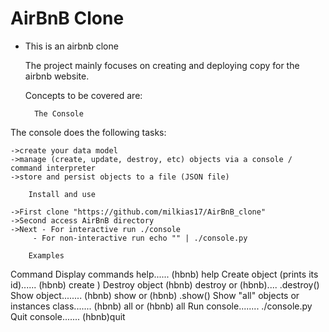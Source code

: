 # AirBnB Clone

- This is an airbnb clone

  The project mainly focuses on creating and deploying copy for the airbnb website.

  Concepts to be covered are:

		The Console
The console does the following tasks:

    ->create your data model
    ->manage (create, update, destroy, etc) objects via a console / command interpreter
    ->store and persist objects to a file (JSON file)

		Install and use

	->First clone "https://github.com/milkias17/AirBnB_clone"
	->Second access AirBnB directory
	->Next - For interactive run ./console
	     - For non-interactive run echo "" | ./console.py

		Examples
Command
Display commands help......	(hbnb) help
Create object (prints its id)......	(hbnb) create )
Destroy object	(hbnb) destroy or (hbnb).... .destroy()
Show object........	(hbnb) show or (hbnb) .show()
Show "all" objects or instances class.......	(hbnb) all or (hbnb) all
Run console........	./console.py
Quit console.......	(hbnb)quit
